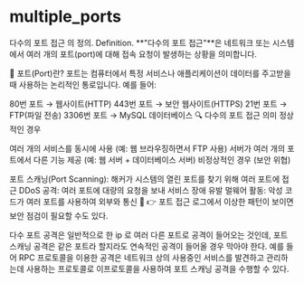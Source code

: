 # multiple_ports
다수의 포트 접근 의 정의. Definition.
**"다수의 포트 접근"**은 네트워크 또는 시스템에서 여러 개의 포트(port)에 대해 접속 요청이 발생하는 상황을 의미합니다.

📌 포트(Port)란?
포트는 컴퓨터에서 특정 서비스나 애플리케이션이 데이터를 주고받을 때 사용하는 논리적인 통로입니다. 예를 들어:

80번 포트 → 웹사이트(HTTP)
443번 포트 → 보안 웹사이트(HTTPS)
21번 포트 → FTP(파일 전송)
3306번 포트 → MySQL 데이터베이스
🔍 다수의 포트 접근 의미
정상적인 경우

여러 개의 서비스를 동시에 사용 (예: 웹 브라우징하면서 FTP 사용)
서버가 여러 개의 포트에서 다른 기능 제공 (예: 웹 서버 + 데이터베이스 서버)
비정상적인 경우 (보안 위협)

포트 스캐닝(Port Scanning): 해커가 시스템의 열린 포트를 찾기 위해 여러 포트에 접근
DDoS 공격: 여러 포트에 대량의 요청을 보내 서비스 장애 유발
멀웨어 활동: 악성 코드가 여러 포트를 사용하여 외부와 통신
📢 👉 포트 접근 로그에서 이상한 패턴이 보이면 보안 점검이 필요할 수도 있다.

다수 포트 공격은 일반적으로 한 ip 로 여러 다른 포트로 공격이 들어오는 것인데, 
포트 스캐닝 공격은 같은 포트라 할지라도 연속적인 공격이 들어올 경우 막아야 한다.
예를 들어 RPC 프로토콜을 이용한 공격은 네트워크 상의 사용중인 서비스를 발견하고 관리하는데 사용하는 프로토콜로
이프로토콜을 사용하여 포트 스캐닝 공격을 수행할 수 있다.

